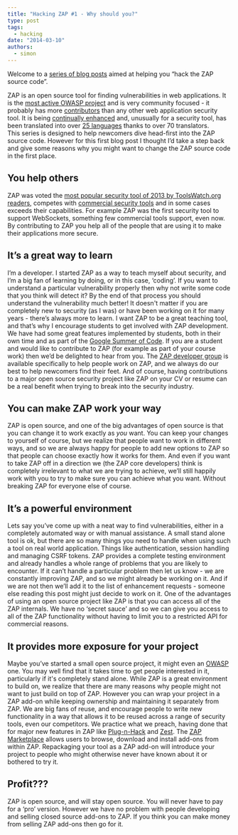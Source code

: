 ```yaml
---
title: "Hacking ZAP #1 - Why should you?"
type: post
tags:
  - hacking
date: "2014-03-10"
authors:
  - simon
---
```


Welcome to a [series of blog posts](https://github.com/zaproxy/zaproxy/wiki/Development#hacking-zap) aimed at
helping you “hack the ZAP source code”.

ZAP is an open source tool for finding vulnerabilities in web applications. It is the [most active OWASP
project](https://www.openhub.net/orgs/OWASP) and is very community focused - it probably has more
[contributors](https://www.openhub.net/p/zaproxy/contributors/summary) than any other web application security tool. It is being [continually enhanced](https://www.openhub.net/p/zaproxy/commits/summary) and, unusually for a security tool, has been translated into over [25 languages](https://crowdin.com/project/owasp-zap) thanks to over 70 translators.  
This series is designed to help newcomers dive head-first into the ZAP source code. However for this first blog post I thought I’d take a step back and give some reasons why you might want to change the ZAP source code in the first place.

## You help others

ZAP was voted the [most popular security tool of 2013 by ToolsWatch.org readers](https://www.toolswatch.org/2013/12/2013-top-security-tools-as-voted-by-toolswatch-org-readers/), competes with [commercial security tools](http://www.sectoolmarket.com/price-and-feature-comparison-of-web-application-scanners-unified-list.html) and in some cases exceeds their capabilities. For example ZAP was the first security tool to support WebSockets, something few commercial tools support, even now. By contributing to ZAP you help all of the people that are using it to make their applications more secure.

## It’s a great way to learn

I’m a developer. I started ZAP as a way to teach myself about security, and I’m a big fan of learning by doing, or in this case, ‘coding’. If
you want to understand a particular vulnerability properly then why not write some code that you think will detect it? By the end of that
process you should understand the vulnerability much better! It doesn't matter if you are completely new to security (as I was) or have been
working on it for many years - there’s always more to learn. I want ZAP to be a great teaching tool, and that’s why I encourage students to get
involved with ZAP development. We have had some great features implemented by students, both in their own time and as part of the [Google Summer of Code](https://summerofcode.withgoogle.com/). If you are a student and would like to contribute to ZAP (for example as part of your course work)
then we’d be delighted to hear from you. The [ZAP developer group](https://groups.google.com/group/zaproxy-develop) is available specifically to
help people work on ZAP, and we always do our best to help newcomers find their feet. And of course, having contributions to a major open source
security project like ZAP on your CV or resume can be a real benefit when trying to break into the security industry.

## You can make ZAP work your way

ZAP is open source, and one of the big advantages of open source is that you can change it to work exactly as _you_ want. You can keep your
changes to yourself of course, but we realize that people want to work in different ways, and so we are always happy for people to add new
options to ZAP so that people can choose exactly how it works for them. And even if you want to take ZAP off in a direction we (the ZAP core
developers) think is completely irrelevant to what we are trying to achieve, we’ll still happily work with you to try to make sure you can
achieve what you want. Without breaking ZAP for everyone else of course.

## It’s a powerful environment

Lets say you’ve come up with a neat way to find vulnerabilities, either in a completely automated way or with manual assistance. A small stand
alone tool is ok, but there are so many things you need to handle when using such a tool on real world application. Things like authentication,
session handling and managing CSRF tokens. ZAP provides a complete testing environment and already handles a whole range of problems that you
are likely to encounter. If it can’t handle a particular problem then let us know - we are constantly improving ZAP, and so we might already be
working on it. And if we are not then we’ll add it to the list of enhancement requests - someone else reading this post might just decide to
work on it. One of the advantages of using an open source project like ZAP is that you can access all of the ZAP internals. We have no ‘secret
sauce’ and so we can give you access to all of the ZAP functionality without having to limit you to a restricted API for commercial reasons.

## It provides more exposure for your project

Maybe you’ve started a small open source project, it might even an [OWASP](https://owasp.org/) one. You may well find that it takes time to
get people interested in it, particularly if it's completely stand alone. While ZAP is a great environment to build on, we realize that there are
many reasons why people might not want to just build on top of ZAP. However you can wrap your project in a ZAP add-on while keeping ownership
and maintaining it separately from ZAP. We are big fans of reuse, and encourage people to write new functionality in a way that allows it to be
reused across a range of security tools, even our competitors. We practice what we preach, having done that for major new features in ZAP like
[Plug-n-Hack](https://developer.mozilla.org/en-US/docs/Plug-n-Hack) and [Zest](https://developer.mozilla.org/en-US/docs/zest). The [ZAP Marketplace](/addons/)
allows users to browse, download and install add-ons from within ZAP. Repackaging your tool as a ZAP add-on will introduce your
project to people who might otherwise never have known about it or bothered to try it.

## Profit???

ZAP is open source, and will stay open source. You will never have to pay for a ‘pro’ version. However we have no problem with people developing
and selling closed source add-ons to ZAP. If you think you can make money from selling ZAP add-ons then go for it.
